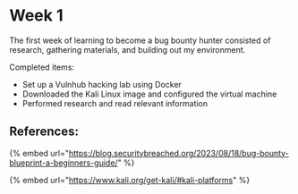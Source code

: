 # Week 1

The first week of learning to become a bug bounty hunter consisted of research, gathering materials, and building out my environment.

Completed items:

* Set up a Vulnhub hacking lab using Docker
* Downloaded the Kali Linux image and configured the virtual machine
* Performed research and read relevant information

## References:

{% embed url="https://blog.securitybreached.org/2023/08/18/bug-bounty-blueprint-a-beginners-guide/" %}

{% embed url="https://www.kali.org/get-kali/#kali-platforms" %}
